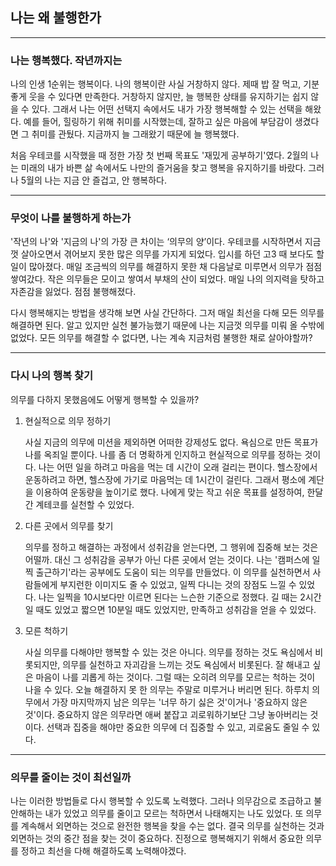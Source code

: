## 나는 왜 불행한가
___
### 나는 행복했다. 작년까지는
나의 인생 1순위는 행복이다.
나의 행복이란 사실 거창하지 않다.
제때 밥 잘 먹고, 기분 좋게 웃을 수 있다면 만족한다.
거창하지 않지만, 늘 행복한 상태를 유지하기는 쉽지 않을 수 있다.
그래서 나는 어떤 선택지 속에서도 내가 가장 행복해할 수 있는 선택을 해왔다.
예를 들어, 힐링하기 위해 취미를 시작했는데, 잘하고 싶은 마음에 부담감이 생겼다면 그 취미를 관뒀다.
지금까지 늘 그래왔기 때문에 늘 행복했다.

처음 우테코를 시작했을 때 정한 가장 첫 번째 목표도 '재밌게 공부하기'였다.
2월의 나는 미래의 내가 바쁜 삶 속에서도 나만의 즐거움을 찾고 행복을 유지하기를 바랐다.
그러나 5월의 나는 지금 안 즐겁고, 안 행복하다.

___
### 무엇이 나를 불행하게 하는가
'작년의 나'와 '지금의 나'의 가장 큰 차이는 ‘의무의 양’이다.
우테코를 시작하면서 지금껏 살아오면서 겪어보지 못한 많은 의무를 가지게 되었다.
입시를 하던 고3 때 보다도 할 일이 많아졌다.
매일 조금씩의 의무를 해결하지 못한 채 다음날로 미루면서 의무가 점점 쌓여갔다.
작은 의무들은 모이고 쌓여서 부채의 산이 되었다.
매일 나의 의지력을 탓하고 자존감을 잃었다.
점점 불행해졌다.

다시 행복해지는 방법을 생각해 보면 사실 간단하다.
그저 매일 최선을 다해 모든 의무를 해결하면 된다.
알고 있지만 실천 불가능했기 때문에 나는 지금껏 의무를 미뤄 올 수밖에 없었다.
모든 의무를 해결할 수 없다면, 나는 계속 지금처럼 불행한 채로 살아야할까?

___
### 다시 나의 행복 찾기
의무를 다하지 못했음에도 어떻게 행복할 수 있을까?

1. 현실적으로 의무 정하기

   사실 지금의 의무에 미션을 제외하면 어떠한 강제성도 없다.
   욕심으로 만든 목표가 나를 옥죄일 뿐이다.
   나를 좀 더 명확하게 인지하고 현실적으로 의무를 정하는 것이다.
   나는 어떤 일을 하려고 마음을 먹는 데 시간이 오래 걸리는 편이다.
   헬스장에서 운동하려고 하면, 헬스장에 가기로 마음먹는 데 1시간이 걸린다.
   그래서 평소에 계단을 이용하여 운동량을 높이기로 했다.
   나에게 맞는 작고 쉬운 목표를 설정하여, 한달 간 계테코를 실천할 수 있었다.


2. 다른 곳에서 의무를 찾기

    의무를 정하고 해결하는 과정에서 성취감을 얻는다면, 그 행위에 집중해 보는 것은 어떨까.
    대신 그 성취감을 공부가 아닌 다른 곳에서 얻는 것이다.
    나는 '캠퍼스에 일찍 출근하기'라는 공부에도 도움이 되는 의무를 만들었다.
    이 의무를 실천하면서 사람들에게 부지런한 이미지도 줄 수 있었고, 일찍 다니는 것의 장점도 느낄 수 있었다.
    나는 일찍을 10시보다만 이르면 된다는 느슨한 기준으로 정했다. 
    길 때는 2시간일 때도 있었고 짧으면 10분일 때도 있었지만, 만족하고 성취감을 얻을 수 있었다.


3. 모른 척하기

   사실 의무를 다해야만 행복할 수 있는 것은 아니다.
   의무를 정하는 것도 욕심에서 비롯되지만, 의무를 실천하고 자괴감을 느끼는 것도 욕심에서 비롯된다.
   잘 해내고 싶은 마음이 나를 괴롭게 하는 것이다.
   그럴 때는 오히려 의무를 모르는 척하는 것이 나을 수 있다.
   오늘 해결하지 못 한 의무는 주말로 미루거나 버리면 된다.
   하루치 의무에서 가장 마지막까지 남은 의무는 '너무 하기 싫은 것'이거나 '중요하지 않은 것'이다.
   중요하지 않은 의무라면 애써 붙잡고 괴로워하기보단 그냥 놓아버리는 것이다.
   선택과 집중을 해야만 중요한 의무에 더 집중할 수 있고, 괴로움도 줄일 수 있다.

____
### 의무를 줄이는 것이 최선일까
나는 이러한 방법들로 다시 행복할 수 있도록 노력했다.
그러나 의무감으로 조급하고 불안해하는 내가 있었고 의무를 줄이고 모르는 척하면서 나태해지는 나도 있었다.
또 의무를 계속해서 외면하는 것으로 완전한 행복을 찾을 수는 없다.
결국 의무를 실천하는 것과 외면하는 것의 중간 점을 찾는 것이 중요하다.
진정으로 행복해지기 위해서 중요한 의무를 정하고 최선을 다해 해결하도록 노력해야겠다.